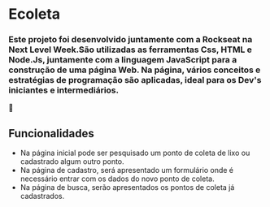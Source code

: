 # Ecoleta 
### Este projeto foi desenvolvido juntamente com a Rockseat na Next Level Week.São utilizadas as ferramentas Css, HTML e Node.Js, juntamente com a linguagem JavaScript para a construção de uma página Web. Na página, vários conceitos e estratégias de programação são aplicadas, ideal para os Dev's iniciantes e intermediários.

:mag_right:

## Funcionalidades
* Na página inicial pode ser pesquisado um ponto de coleta de lixo ou cadastrado algum outro ponto.
* Na página de cadastro, será apresentado um formulário onde é necessário entrar com os dados do novo ponto de coleta.
* Na página de busca, serão apresentados os pontos de coleta já cadastrados.

